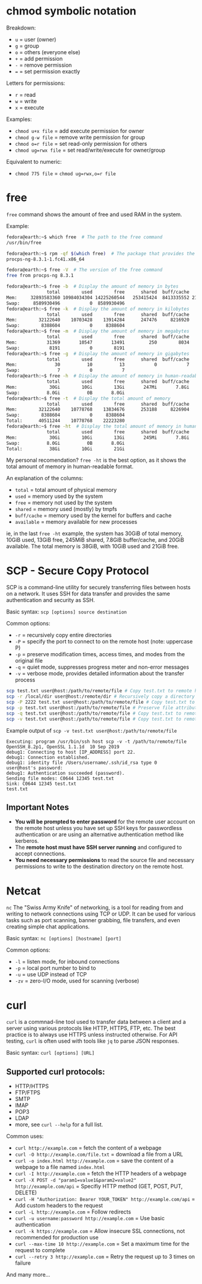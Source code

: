 # chmod symbolic notation

Breakdown:
* `u` = user (owner)
* `g` = group
* `o` = others (everyone else)
* `+` = add permission
* `-` = remove permission
* `=` = set permission exactly

Letters for permissions:
* `r` = read
* `w` = write
* `x` = execute

Examples:
* `chmod u+x file` = add execute permission for owner
* `chmod g-w file` = remove write permission for group
* `chmod o=r file` = set read-only permission for others
* `chmod ug=rwx file` = set read/write/execute for owner/group

Equivalent to numeric:
* `chmod 775 file` = `chmod ug=rwx,o=r file`

# free

`free` command shows the amount of free and used RAM in the system.

Example:

```bash
fedora@earth:~$ which free  # The path to the free command
/usr/bin/free

fedora@earth:~$ rpm -qf $(which free)  # The package that provides the free command
procps-ng-8.3.1-1.fc41.x86_64

fedora@earth:~$ free -V  # The version of the free command
free from procps-ng 8.3.1

fedora@earth:~$ free -b  # Display the amount of memory in bytes
               total        used        free      shared  buff/cache   available
Mem:     32893583360 10984034304 14225260544   253415424  8413335552 21909549056
Swap:     8589930496           0  8589930496
fedora@earth:~$ free -k  # Display the amount of memory in kilobytes
               total        used        free      shared  buff/cache   available
Mem:        32122640    10703428    13914284      247476     8216920    21419212
Swap:        8388604           0     8388604
fedora@earth:~$ free -m  # Display the amount of memory in megabytes
               total        used        free      shared  buff/cache   available
Mem:           31369       10547       13491         250        8034       20821
Swap:           8191           0        8191
fedora@earth:~$ free -g  # Display the amount of memory in gigabytes
               total        used        free      shared  buff/cache   available
Mem:              30          10          13           0           7          20
Swap:              7           0           7
fedora@earth:~$ free -h  # Display the amount of memory in human-readable format
               total        used        free      shared  buff/cache   available
Mem:            30Gi        10Gi        13Gi       247Mi       7.8Gi        20Gi
Swap:          8.0Gi          0B       8.0Gi
fedora@earth:~$ free -t  # Display the total amount of memory
               total        used        free      shared  buff/cache   available
Mem:        32122640    10778768    13834676      253188     8226904    21343872
Swap:        8388604           0     8388604
Total:      40511244    10778768    22223280
fedora@earth:~$ free -ht  # Display the total amount of memory in human-readable format
               total        used        free      shared  buff/cache   available
Mem:            30Gi        10Gi        13Gi       245Mi       7.8Gi        20Gi
Swap:          8.0Gi          0B       8.0Gi
Total:          38Gi        10Gi        21Gi
```

My personal recomendation? `free -ht` is the best option, as it shows the total amount of memory in human-readable format. 

An explanation of the columns:
* `total` = total amount of physical memory
* `used` = memory used by the system
* `free` = memory not used by the system
* `shared` = memory used (mostly) by tmpfs
* `buff/cache` = memory used by the kernel for buffers and cache
* `available` = memory available for new processes

ie, in the last `free -ht` example, the system has 30GiB of total memory, 10GiB used, 13GiB free, 245MiB shared, 7.8GiB buffer/cache, and 20GiB available. The total memory is 38GiB, with 10GiB used and 21GiB free. 

# SCP - Secure Copy Protocol

SCP is a command-line utility for securely transferring files between hosts on a network. It uses SSH for data transfer and provides the same authentication and security as SSH.

Basic syntax: `scp [options] source destination`

Common options:
* `-r` = recursively copy entire directories
* `-P` = specify the port to connect to on the remote host (note: uppercase P)
* `-p` = preserve modification times, access times, and modes from the original file
* `-q` = quiet mode, suppresses progress meter and non-error messages
* `-v` = verbose mode, provides detailed information about the transfer process

```bash
scp test.txt user@host:/path/to/remote/file # Copy test.txt to remote host
scp -r /local/dir user@host:/remote/dir # Recursively copy a directory to remote host
scp -P 2222 test.txt user@host:/path/to/remote/file # Copy test.txt to remote host using port 2222
scp -p test.txt user@host:/path/to/remote/file # Preserve file attributes while copying
scp -q test.txt user@host:/path/to/remote/file # Copy test.txt to remote host in quiet mode
scp -v test.txt user@host:/path/to/remote/file # Copy test.txt to remote host in verbose mode
```

Example output of `scp -v test.txt user@host:/path/to/remote/file`

```shell
Executing: program /usr/bin/ssh host scp -v -t /path/to/remote/file
OpenSSH_8.2p1, OpenSSL 1.1.1d  10 Sep 2019
debug1: Connecting to host [IP_ADDRESS] port 22.
debug1: Connection established.
debug1: identity file /Users/username/.ssh/id_rsa type 0
user@host's password:
debug1: Authentication succeeded (password).
Sending file modes: C0644 12345 test.txt
Sink: C0644 12345 test.txt
test.txt
```

## Important Notes

- **You will be prompted to enter password** for the remote user account on the remote host unless you have set up SSH keys for passwordless authentication or are using an alternative authentication method like kerberos.
- The **remote host must have SSH server running** and configured to accept connections.
- **You need necessary permissions** to read the source file and necessary permissions to write to the destination directory on the remote host.

# Netcat

`nc` The "Swiss Army Knife" of networking, is a tool for reading from and writing to network connections using TCP or UDP. It can be used for various tasks such as port scanning, banner grabbing, file transfers, and even creating simple chat applications.

Basic syntax: `nc [options] [hostname] [port]`

Common options:
* `-l` = listen mode, for inbound connections
* `-p` = local port number to bind to
* `-u` = use UDP instead of TCP
* `-zv` = zero-I/O mode, used for scanning (verbose)

# curl

`curl` is a commnad-line tool used to transfer data between a client and a server using various protocols like HTTP, HTTPS, FTP, etc. The best practice is to always use HTTPS unless instructed otherwise. For API testing, `curl` is often used with tools like `jq` to parse JSON responses.

Basic syntax: `curl [options] [URL]`

## Supported curl protocols:
* HTTP/HTTPS
* FTP/FTPS
* SMTP
* IMAP
* POP3
* LDAP
* more, see `curl --help` for a full list.

Common uses:
* `curl http://example.com` = fetch the content of a webpage
* `curl -O http://example.com/file.txt` = download a file from a URL
* `curl -o index.html http://example.com` = save the content of a webpage to a file named `index.html`
* `curl -I http://example.com` = fetch the HTTP headers of a webpage
* `curl -X POST -d "param1=value1&param2=value2" http://example.com/api` = Specifiy HTTP method (GET, POST, PUT, DELETE)
* `curl -H "Authorization: Bearer YOUR_TOKEN" http://example.com/api` = Add custom headers to the request
* `curl -L http://example.com` = Follow redirects
* `curl -u username:password http://example.com` = Use basic authentication
* `curl -k https://example.com` = Allow insecure SSL connections, not recommended for production use
* `curl --max-time 10 http://example.com` = Set a maximum time for the request to complete
* `curl --retry 3 http://example.com` = Retry the request up to 3 times on failure

And many more...
